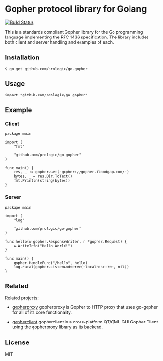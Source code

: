 # Gopher protocol library for Golang

[![Build Status](https://travis-ci.org/prologic/go-gopher.svg)](https://travis-ci.org/prologic/go-gopher)

This is a standards compliant Gopher library for the Go programming language
implementing the RFC 1436 specification. The library includes both client and
server handling and examples of each.

## Installation

```#!bash
$ go get github.com/prologic/go-gopher
```

## Usage

```#!go
import "github.com/prologic/go-gopher"
```

## Example

### Client

```#!go
package main

import (
	"fmt"

	"github.com/prologic/go-gopher"
)

func main() {
	res, _ := gopher.Get("gopher://gopher.floodgap.com/")
	bytes, _ = res.Dir.ToText()
	fmt.Println(string(bytes))
}
```

### Server

```#!go
package main

import (
	"log"

	"github.com/prologic/go-gopher"
)

func hello(w gopher.ResponseWriter, r *gopher.Request) {
	w.WriteInfo("Hello World!")
}

func main() {
	gopher.HandleFunc("/hello", hello)
	log.Fatal(gopher.ListenAndServe("localhost:70", nil))
}
```

## Related

Related projects:

- [gopherproxy](https://github.com/prologic/gopherproxy)
  gopherproxy is Gopher to HTTP proxy that uses go-gopher
  for all of its core functionality.

- [gopherclient](https://github.com/prologic/gopherclient)
  gopherclient is a cross-platform QT/QML GUI Gopher Client
  using the gopherproxy library as its backend.

## License

MIT
